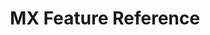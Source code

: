 ---
title: MX Feature Reference
publish: false
layout: list-content.html
menu:
  items:
    - title: MX Overview
      url: /mx/overview
    - title: MX Features
      url: /mx
    - title: Feature Compatibility
      url: /mx/compatibility
    - title: Choosing a MX Version
      url: /mx/choosing-a-version
    - title: Checking Device MX Version
      url: /mx/mx-version-on-device
contentlist:
  - heading: Application Management
    description: Manage application white-listing and browser settings.
    visible: true
    items: 
      - title: App Manager
        url: /mx/5-0/app-management/appmgr
        icon: /mx/icons/app_manager.png
        description: The AppMgr allows you manage the set of user applications that are installed on the device.
        urls:
          - title: "4.2"
            url: /mx/4-2/app-management/appmgr
          - title: "4.4"
            url: /mx/4-4/app-management/appmgr
          - title: "5.0"
            url: /mx/5-0/app-management/appmgr
      - title: Browser Manager
        url: /mx/4-4/app-management/browsermgr
        description: The Browser Manager allows you to configure browser settings like the default home page.
        icon: /mx/icons/browsermgr.png
        urls:
          - title: "4.4"
            url: /mx/4-4/app-management/browsermgr
          - title: "5.0"
            url: /mx/5-0/app-management/browsermgr
  - heading: Device Configuration
    description: Manage various device configuration settings like power, usb, clock and display behavior.
    visible: true
    items: 
      - title: Analytics
        url: /mx/5-0/device-configuration/analytics
        description: The AnalyticsMgr allows you enable or disable collection of data, in the form of groups of metrics, by the Analytics Engine
        icon: /mx/icons/analyticsmgr.png
        urls:
          - title: "4.4"
            url: /mx/4-4/device-configuration/analytics
          - title: "5.0"
            url: /mx/5-0/device-configuration/analytics
      - title: Audio Manager
        url: /mx/5-0/device-configuration/audiomgr
        description: The AudioVolUIMgr allows you to add, delete, and replace Audio Profiles and to select the current Audio Profile that will be in effect on the device.
        icon: /mx/icons/audio.png
        urls:
          - title: "4.4"
            url: /mx/4-4/device-configuration/audiomgr
          - title: "5.0"
            url: /mx/5-0/device-configuration/audiomgr
      - title: Battery Manager
        url: /mx/5-0/device-configuration/batterymgr
        description: The BatteryMgr allows you to configure the thresholds that will be used to determine when a battery needs to be decommissioned.
        icon: /mx/icons/battery_threshold.png
        urls:
          - title: "4.4"
            url: /mx/4-4/device-configuration/batterymgr
          - title: "5.0"
            url: /mx/5-0/device-configuration/batterymgr
      - title: Clock Manager
        url: /mx/5-0/device-configuration/clock
        description: The Clock Manager allows you to set the Date, Time, and Time Zone or to configure the device to automatically acquire it via NTP.
        icon: /mx/icons/clock.png
        urls:
          - title: "4.2"
            url: /mx/4-2/device-configuration/clock
          - title: "4.4"
            url: /mx/4-4/device-configuration/clock
          - title: "5.0"
            url: /mx/5-0/device-configuration/clock
      - title: Component Manager
        url: /mx/5-0/device-configuration/componentmgr
        description: The ComponentMgr allows you to configure the state and usage of specific subsystems on the device, such as Ethernet.
        icon: /mx/icons/ethernet.png
        urls:
          - title: "4.4"
            url: /mx/4-4/device-configuration/componentmgr
          - title: "5.0"
            url: /mx/5-0/device-configuration/componentmgr
      - title: Display Manager
        url: /mx/5-0/device-configuration/displaymgr
        description: The DisplayMgr allows you to control the display screen on the device.
        icon: /mx/icons/displaymgr.png
        urls:
          - title: "4.4"
            url: /mx/4-4/device-configuration/displaymgr
          - title: "5.0"
            url: /mx/5-0/device-configuration/displaymgr
      - title: Power Manager
        url: /mx/5-0/device-configuration/powermgr
        description: The PowerMgr allows you to perform power-related actions on the device, such as putting it into Sleep mode.
        icon: /mx/icons/power_manager.png
        urls:
          - title: "4.2"
            url: /mx/4-2/device-configuration/powermgr
          - title: "4.4"
            url: /mx/4-4/device-configuration/powermgr
          - title: "5.0"
            url: /mx/5-0/device-configuration/powermgr
      - title: Touch Manager
        url: /mx/5-0/device-configuration/touchmgr
        description: The TouchMgr allows you configure the Touch Mode on your device (ex. Finger or Stylus)
        icon: /mx/icons/touchmgr.png
        urls:
          - title: "4.2"
            url: /mx/4-2/device-configuration/touchmgr
          - title: "4.4"
            url: /mx/4-4/device-configuration/touchmgr
          - title: "5.0"
            url: /mx/5-0/device-configuration/touchmgr  
  - heading: MX Core Framework
    description: Access core framework features and how XML settings are managed.
    visible: true
    items: 
      - title: CSP Manager
        url: /mx/5-0/mx/xml
        description: The CspMgr allows you to query the system to determine the set of CSPs that are present on a given device.
        icon: /mx/icons/csp.png
        urls:
          - title: "4.2"
            url: /mx/4-2/cspmgr/xml
          - title: "4.4"
            url: /mx/4-4/cspmgr/xml
          - title: "5.0"
            url: /mx/5-0/cspmgr/xml
      - title: MX Manager
        url: /mx/5-0/mx/xml
        description: The MX Manager allows you to acquire the version numbers of the MX Management Framework (MXMF) and of the MX CSP itself.
        icon: /mx/icons/mx.png
        urls:
          - title: "4.2"
            url: /mx/4-2/versionmgr/xml
          - title: "4.4"
            url: /mx/4-4/versionmgr/xml
          - title: "5.0"
            url: /mx/5-0/versionmgr/xml
      - title: Persistance Manager
        url: /mx/5-0/mx/persistance
        description: The PersistMgr allows you to manage the Request XML Documents that are persistent on a device.
        icon: /mx/icons/persistmgr.png
        urls:
          - title: "4.2"
            url: /mx/4-2/mx/persistance
          - title: "4.4"
            url: /mx/4-4/mx/persistance
          - title: "5.0"
            url: /mx/5-0/mx/persistance
      - title: XML Manager
        url: /mx/5-0/mx/xml
        description: The XmlMgr allows you to specify the Error Handling Mode the MXMS should use when processing a Request XML document.
        icon: /mx/icons/xmlmgr.png
        urls:
          - title: "4.2"
            url: /mx/4-2/mx/xml
          - title: "4.4"
            url: /mx/4-4/mx/xml
          - title: "5.0"
            url: /mx/5-0/mx/xml
  - heading: Security Features
    visible: true
    description: Manage security settings for the device and access to applications.
    items: 
      - title: Access Manager
        url: /mx/4-4/security/accessmgr
        description: The AccessMgr enables the configuration of a device to control which user or applications can be used on a given device as well as what those applications can do.
        icon: /mx/icons/accessmgr.png
        urls:
          - title: "4.2"
            url: /mx/4-2/security/accessmgr
          - title: "4.4"
            url: /mx/4-4/security/accessmgr
          - title: "5.0"
            url: /mx/5-0/security/accessmgr
      - title: Camera Manager
        url: /mx/4-4/security/cameramgr
        description: The CameraMgr allows you to control what cameras, if any, will be allowed to be used.
        icon: /mx/icons/cameramgr.png
        urls:
          - title: "4.4"
            url: /mx/4-4/security/cameramgr
          - title: "5.0"
            url: /mx/5-0/security/cameramgr
      - title: Certificate Manager
        url: /mx/4-4/security/certmgr
        description: The CertMgr allows you to manage certificates and the Android Keystore on a device.
        icon: /mx/icons/certificate.png
        urls:
          - title: "4.2"
            url: /mx/4-2/security/certmgr
          - title: "4.4"
            url: /mx/4-4/security/certmgr
          - title: "5.0"
            url: /mx/5-0/security/certmgr
      - title: Dev Admin
        url: /mx/4-4/security/devadmin
        description: The DevAdmin allows you to perform certain device administration tasks directly like Screen-Lock timeout interval.
        icon: /mx/icons/devadmin.png
        urls:
          - title: "4.4"
            url: /mx/4-4/security/devadmin
          - title: "5.0"
            url: /mx/5-0/security/devadmin
      - title: Encrypt Manager
        url: /mx/4-4/security/encryptmgr
        description: The EncryptMgr allows you to manage the Key Storage Database, activate or deactivate Full Storage Card Encryption, and create or delete EFSes.
        icon: /mx/icons/encryptmgr.png
        urls:
          - title: "4.4"
            url: /mx/4-4/security/encryptmgr
          - title: "5.0"
            url: /mx/5-0/security/encryptmgr
      - title: SD Card Manager
        url: /mx/4-4/security/sdcardmgr
        description: The SdCardMgr allows you to control whether one specific External Storage on the device can be used.
        icon: /mx/icons/sdcardmgr.png
        urls:
          - title: "4.4"
            url: /mx/4-4/security/sdcardmgr
          - title: "5.0"
            url: /mx/5-0/security/sdcardmgr
      - title: Threat Manager
        description: The Threat Manager feature allows your application to control what security threats a device actively monitors for and how to respond.
        url: /mx/4-4/security/threatmgr
        icon: /mx/icons/threatmgr.png
        urls:
          - title: "4.4"
            url: /mx/4-4/security/threatmgr
          - title: "5.0"
            url: /mx/5-0/security/threatmgr
      - title: USB Manager
        url: /mx/4-4/security/usbmgr
        description: The UsbMgr allows you to control which USB functions can be used on the device.
        icon: /mx/icons/usbmgr.png
        urls:
          - title: "4.4"
            url: /mx/4-4/security/usbmgr
          - title: "5.0"
            url: /mx/5-0/security/usbmgr
  - heading: UI Settings
    description: Control device settings behavior and remap keys.
    visible: true
    items: 
      - title: KeyMap Manager
        url: /mx/5-0/ui-settings/keymappingmgr
        description: The KeyMappingMgr allows you to modify what behavior a given key will exhibit when pressed.
        icon: /mx/icons/key_mapping.png
        urls:
          - title: "4.4"
            url: /mx/4-4/ui-settings/keymappingmgr
          - title: "5.0"
            url: /mx/5-0/ui-settings/keymappingmgr
      - title: Power Key Manager
        url: /mx/5-0/ui-settings/powerkeymgr
        description: The PowerKeyMgrallows you to control whether the user will be allowed to use certain menu options that are supported on the Power Key Menu.
        icon: /mx/icons/powerkeymgr.png
        urls:
          - title: "4.4"
            url: /mx/4-4/ui-settings/powerkeymgr
          - title: "5.0"
            url: /mx/5-0/ui-settings/powerkeymgr
      - title: Settings Manager
        url: /mx/5-0/ui-settings/settings
        description: The SettingsMgr allows you to control access to items on the System Settings Menu.
        icon: /mx/icons/settingsmgr.png
        urls:
          - title: "4.4"
            url: /mx/4-4/ui-settings/settings
          - title: "5.0"
            url: /mx/5-0/ui-settings/settings
      - title: UI Manager
        url: /mx/5-0/ui-settings/uimgr
        description: The UiMgr Feature Type allows you to manage a miscellaneous set of UI configurations, like Clipboard behavior.
        icon: /mx/icons/uimgr.png
        urls:
          - title: "4.4"
            url: /mx/4-4/ui-settings/uimgr
          - title: "5.0"
            url: /mx/5-0/ui-settings/uimgr
  - heading: Wireless
    description: Manage wireless settings like WiFi and GPRS for your device.
    visible: true
    items: 
      - title: Cellular Manager
        url: /mx/5-0/wireless/cellularmgr
        description: The CellularMgr allows you to control how a device's Cellular data connection is used.
        icon: /mx/icons/cellularmgr.png
        urls:
          - title: "4.4"
            url: /mx/4-4/wireless/cellularmgr
          - title: "5.0"
            url: /mx/5-0/wireless/cellularmgr
      - title: DHCP Manager
        url: /mx/5-0/wireless/dhcp
        description: The DhcpOptionMgr allows you to configure DHCP Options.
        icon: /mx/icons/DHCP.png
        urls:
          - title: "4.4"
            url: /mx/4-4/wireless/dhcp
          - title: "5.0"
            url: /mx/5-0/wireless/dhcp
      - title: GPRS Manager
        url: /mx/5-0/wireless/gprsmgr
        description: The GprsMgr allows you to manage APN settings for the devices GPRS network.
        icon: /mx/icons/gprsmgr.png
        urls:
          - title: "4.2"
            url: /mx/4-2/wireless/gprsmgr
          - title: "4.4"
            url: /mx/4-4/wireless/gprsmgr
          - title: "5.0"
            url: /mx/5-0/wireless/gprsmgr
      - title: WiFi Manager
        url: /mx/5-0/wireless/wifi
        description: The Wi-Fi feature type allows you to manage a device's Wi-Fi settings as well as manage the network profiles to be used for connecting and remembering networks.
        icon: /mx/icons/wifi.png
        urls:
          - title: "4.2"
            url: /mx/4-2/wireless/wifi
          - title: "4.4"
            url: /mx/4-4/wireless/wifi
          - title: "5.0"
            url: /mx/5-0/wireless/wifi
      - title: Wireless Manager
        url: /mx/5-0/wireless/wirelessmgr
        description: The WirelessMgr allows you to turn various wireless radios On or Off, like Bluetooth, GPRS, NFC, etc.
        icon: /mx/icons/wirelessmgr.png
        urls:
          - title: "4.2"
            url: /mx/4-2/wireless/wirelessmgr
          - title: "4.4"
            url: /mx/4-4/wireless/wirelessmgr
          - title: "5.0"
            url: /mx/5-0/wireless/wirelessmgr
              
---